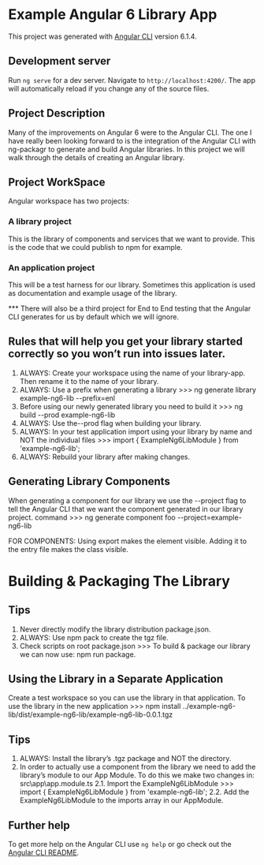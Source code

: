 # Example Angular 6 Library App

This project was generated with [Angular CLI](https://github.com/angular/angular-cli) version 6.1.4.

## Development server

Run `ng serve` for a dev server. Navigate to `http://localhost:4200/`. The app will automatically reload if you change any of the source files.

## Project Description

Many of the improvements on Angular 6 were to the Angular CLI. The one I have really been looking forward to is the integration of the Angular CLI with ng-packagr to generate and build Angular libraries. In this project we will walk through the details of creating an Angular library.

## Project WorkSpace

Angular workspace has two projects:

### A library project

This is the library of components and services that we want to provide. This is the code that we could publish to npm for example.

### An application project

This will be a test harness for our library. Sometimes this application is used as documentation and example usage of the library.

\*\*\* There will also be a third project for End to End testing that the Angular CLI generates for us by default which we will ignore.

## Rules that will help you get your library started correctly so you won’t run into issues later.

1. ALWAYS: Create your workspace using the name of your library-app. Then rename it to the name of your library.
2. ALWAYS: Use a prefix when generating a library >>> ng generate library example-ng6-lib --prefix=enl
3. Before using our newly generated library you need to build it >>> ng build --prod example-ng6-lib
4. ALWAYS: Use the--prod flag when building your library.
5. ALWAYS: In your test application import using your library by name and NOT the individual files >>> import { ExampleNg6LibModule } from 'example-ng6-lib';
6. ALWAYS: Rebuild your library after making changes.

## Generating Library Components

When generating a component for our library we use the --project flag to tell the Angular CLI that we want the component generated in our library project.
command >>> ng generate component foo --project=example-ng6-lib

FOR COMPONENTS:
Using export makes the element visible.
Adding it to the entry file makes the class visible.

# Building & Packaging The Library

## Tips

1. Never directly modify the library distribution package.json.
2. ALWAYS: Use npm pack to create the tgz file.
3. Check scripts on root package.json >>> To build & package our library we can now use: npm run package.

## Using the Library in a Separate Application

Create a test workspace so you can use the library in that application.
To use the library in the new application >>> npm install ../example-ng6-lib/dist/example-ng6-lib/example-ng6-lib-0.0.1.tgz

## Tips

1. ALWAYS: Install the library’s .tgz package and NOT the directory.
2. In order to actually use a component from the library we need to add the library’s module to our App Module. To do this we make two changes in: src\app\app.module.ts
   2.1. Import the ExampleNg6LibModule >>> import { ExampleNg6LibModule } from 'example-ng6-lib';
   2.2. Add the ExampleNg6LibModule to the imports array in our AppModule.

## Further help

To get more help on the Angular CLI use `ng help` or go check out the [Angular CLI README](https://github.com/angular/angular-cli/blob/master/README.md).
